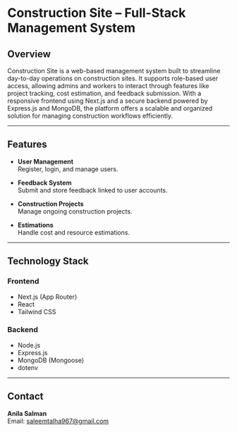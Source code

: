 # Construction Site – Full-Stack Management System

## Overview


Construction Site is a web-based management system built to streamline day-to-day operations on construction sites. It supports role-based user access, allowing admins and workers to interact through features like project tracking, cost estimation, and feedback submission. With a responsive frontend using Next.js and a secure backend powered by Express.js and MongoDB, the platform offers a scalable and organized solution for managing construction workflows efficiently.


---

## Features

- **User Management**  
  Register, login, and manage users.

- **Feedback System**  
  Submit and store feedback linked to user accounts.

- **Construction Projects**  
  Manage ongoing construction projects.

- **Estimations**  
  Handle cost and resource estimations.

---

## Technology Stack

### Frontend

- Next.js (App Router)
- React
- Tailwind CSS

### Backend

- Node.js
- Express.js
- MongoDB (Mongoose)
- dotenv

---

## Contact

**Anila Salman**  
Email: saleemtalha967@gmail.com
